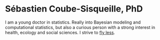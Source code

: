 # Sébastien Coube-Sisqueille, PhD


I am a young doctor in statistics. Really into Bayesian modeling and computational statistics, but also a curious person with a strong interest in health, ecology and social sciences.
I strive to [fly less](https://sites.tufts.edu/flyingless/). 



<!---
SebastienCoube/SebastienCoube is a ✨ special ✨ repository because its `README.md` (this file) appears on your GitHub profile.
You can click the Preview link to take a look at your changes.
--->
